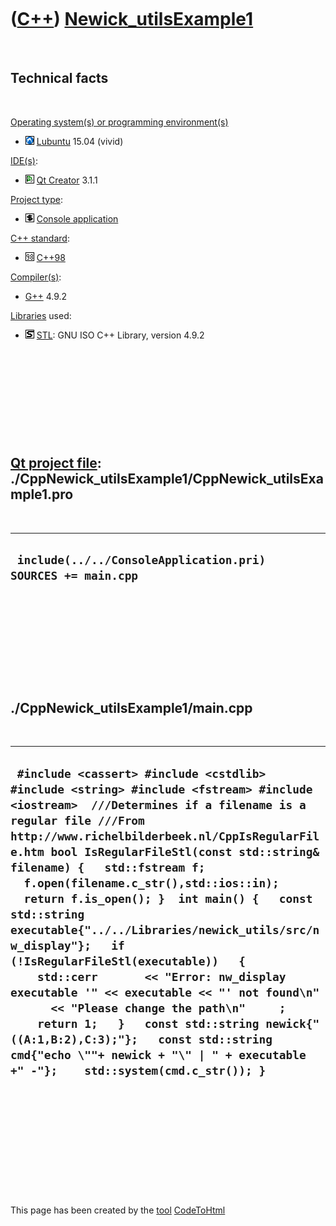 
 

 

 

 

 

([C++](Cpp.md)) [Newick\_utilsExample1](CppNewick_utilsExample1.md)
=====================================================================

 

Technical facts
---------------

 

[Operating system(s) or programming environment(s)](CppOs.md)

-   ![Lubuntu](PicLubuntu.png) [Lubuntu](CppLubuntu.md) 15.04 (vivid)

[IDE(s)](CppIde.md):

-   ![Qt Creator](PicQtCreator.png) [Qt Creator](CppQtCreator.md) 3.1.1

[Project type](CppQtProjectType.md):

-   ![console](PicConsole.png) [Console
    application](CppConsoleApplication.md)

[C++ standard](CppStandard.md):

-   ![C++98](PicCpp98.png) [C++98](Cpp98.md)

[Compiler(s)](CppCompiler.md):

-   [G++](CppGpp.md) 4.9.2

[Libraries](CppLibrary.md) used:

-   ![STL](PicStl.png) [STL](CppStl.md): GNU ISO C++ Library, version
    4.9.2

 

 

 

 

 

[Qt project file](CppQtProjectFile.md): ./CppNewick\_utilsExample1/CppNewick\_utilsExample1.pro
------------------------------------------------------------------------------------------------

 

  ---------------------------------------------------------------
  ` include(../../ConsoleApplication.pri)  SOURCES += main.cpp`
  ---------------------------------------------------------------

 

 

 

 

 

./CppNewick\_utilsExample1/main.cpp
-----------------------------------

 

  ---------------------------------------------------------------------------------------------------------------------------------------------------------------------------------------------------------------------------------------------------------------------------------------------------------------------------------------------------------------------------------------------------------------------------------------------------------------------------------------------------------------------------------------------------------------------------------------------------------------------------------------------------------------------------------------------------------------------------------------------------------------------------------------------------------
  ` #include <cassert> #include <cstdlib> #include <string> #include <fstream> #include <iostream>  ///Determines if a filename is a regular file ///From http://www.richelbilderbeek.nl/CppIsRegularFile.htm bool IsRegularFileStl(const std::string& filename) {   std::fstream f;   f.open(filename.c_str(),std::ios::in);   return f.is_open(); }  int main() {   const std::string executable{"../../Libraries/newick_utils/src/nw_display"};   if (!IsRegularFileStl(executable))   {     std::cerr       << "Error: nw_display executable '" << executable << "' not found\n"       << "Please change the path\n"     ;     return 1;   }   const std::string newick{"((A:1,B:2),C:3);"};   const std::string cmd{"echo \""+ newick + "\" | " + executable +" -"};    std::system(cmd.c_str()); }`
  ---------------------------------------------------------------------------------------------------------------------------------------------------------------------------------------------------------------------------------------------------------------------------------------------------------------------------------------------------------------------------------------------------------------------------------------------------------------------------------------------------------------------------------------------------------------------------------------------------------------------------------------------------------------------------------------------------------------------------------------------------------------------------------------------------------

 

 

 

 

 

 

This page has been created by the [tool](Tools.md)
[CodeToHtml](ToolCodeToHtml.md)
